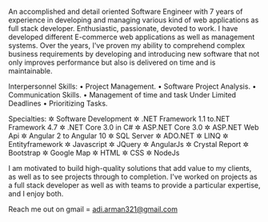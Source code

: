 An accomplished and detail oriented Software Engineer with 7 years of experience in developing and managing various kind of web applications as full stack developer.
Enthusiastic, passionate, devoted to work. I have developed different E-commerce web applications as well as management systems. 
Over the years, I've proven my ability to comprehend complex business requirements by developing and introducing new software that not only improves performance but also is delivered on time and is maintainable.

Interpersonnel Skills:
• Project Management.
• Software Project Analysis.
• Communication Skills.
• Management of time and task Under Limited Deadlines
• Prioritizing Tasks.

Specialties:
✲ Software Development
✲ .NET Framework 1.1 to.NET Framework 4.7
✲ .NET Core 3.0 in C#
✲ ASP.NET Core 3.0
✲ ASP.NET Web Api
✲ Angular 2 to Angular 10
✲ SQL Server
✲ ADO.NET
✲ LINQ
✲ Entityframework
✲ Javascript
✲ JQuery
✲ AngularJs
✲ Crystal Report
✲ Bootstrap
✲ Google Map
✲ HTML
✲ CSS
✲ NodeJs


I am motivated to build high-quality solutions that add value to my clients, as well as to see projects through to completion. I've worked on projects as a full stack developer as well as with teams to provide a particular expertise, and I enjoy both.

Reach me out on gmail = adi.arman321@gmail.com
